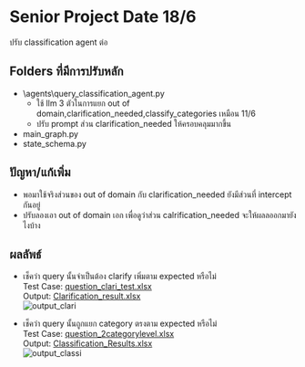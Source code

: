 # Senior Project Date 18/6
ปรับ classification agent ต่อ

## Folders ที่มีการปรับหลัก
- \agents\query_classification_agent.py
  - ใช้ llm 3 ตัวในการแยก out of domain,clarification_needed,classify_categories เหมือน 11/6
  - ปรับ prompt ส่วน clarification_needed ให้ครอบคลุมมากขึ้น
- main_graph.py
- state_schema.py

## ปัญหา/แก้เพิ่ม
- พอมาใช้จริงส่วนของ out of domain กับ clarification_needed ยังมีส่วนที่ intercept กันอยู่
- ปรับลองเอา out of domain เอก เพื่อดูว่าส่วน calrification_needed จะให้ผลลออกมายังไงบ้าง

## ผลลัพธ์

- เช็คว่า query นั้นจำเป็นต้อง clarify เพิ่มตาม expected หรือไม่  
  Test Case: [question_clari_test.xlsx](https://raw.githubusercontent.com/ffahpatcha/senior_project_update/main/seniorProject_withoutStructure_Output_18_6/test_case/question_clari_test.xlsx)  
  Output: [Clarification_result.xlsx](https://raw.githubusercontent.com/ffahpatcha/senior_project_update/main/seniorProject_withoutStructure_Output_18_6/test_case/output/results_clari3.xlsx)  
  ![output_clari](https://github.com/user-attachments/assets/fadb9e68-d350-4fd2-bae5-5fb598234a3b)


- เช็คว่า query นั้นถูกแยก category ตรงตาม expected หรือไม่  
  Test Case: [question_2categorylevel.xlsx](https://raw.githubusercontent.com/ffahpatcha/senior_project_update/main/seniorProject_withoutStructure_Output_18_6/test_case/question_2categorylevel.xlsx)  
  Output: [Classification_Results.xlsx](https://raw.githubusercontent.com/ffahpatcha/senior_project_update/main/seniorProject_withoutStructure_Output_18_6/test_case/output/result4.xlsx)  
  ![output_classi](https://github.com/user-attachments/assets/0033ecfa-f2d3-401e-ac76-4f890d1ed5dd)

